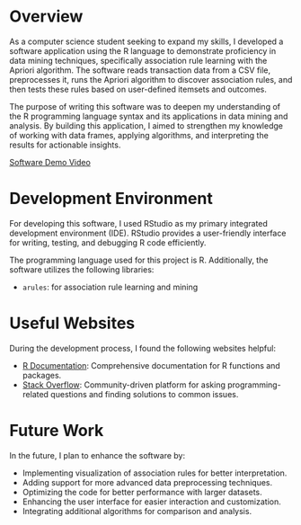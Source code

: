 # Overview

As a computer science student seeking to expand my skills, I developed a software application using the R language to demonstrate proficiency in data mining techniques, specifically association rule learning with the Apriori algorithm. The software reads transaction data from a CSV file, preprocesses it, runs the Apriori algorithm to discover association rules, and then tests these rules based on user-defined itemsets and outcomes.

The purpose of writing this software was to deepen my understanding of the R programming language syntax and its applications in data mining and analysis. By building this application, I aimed to strengthen my knowledge of working with data frames, applying algorithms, and interpreting the results for actionable insights.

[Software Demo Video](http://youtube.link.goes.here)

# Development Environment

For developing this software, I used RStudio as my primary integrated development environment (IDE). RStudio provides a user-friendly interface for writing, testing, and debugging R code efficiently.

The programming language used for this project is R. Additionally, the software utilizes the following libraries:
- `arules`: for association rule learning and mining

# Useful Websites

During the development process, I found the following websites helpful:
- [R Documentation](https://www.rdocumentation.org/): Comprehensive documentation for R functions and packages.
- [Stack Overflow](https://stackoverflow.com/): Community-driven platform for asking programming-related questions and finding solutions to common issues.

# Future Work

In the future, I plan to enhance the software by:
- Implementing visualization of association rules for better interpretation.
- Adding support for more advanced data preprocessing techniques.
- Optimizing the code for better performance with larger datasets.
- Enhancing the user interface for easier interaction and customization.
- Integrating additional algorithms for comparison and analysis.